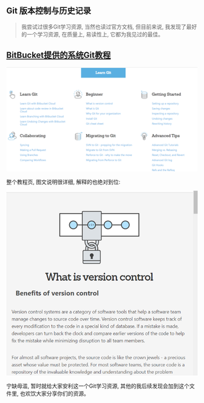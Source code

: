 ## Git 版本控制与历史记录

>我尝试过很多Git学习资源, 当然也读过官方文档, 但目前来说, 我发现了最好的一个学习资源, 在质量上, 易读性上, 它都为我见过的最佳。

## [BitBucket提供的系统Git教程](https://www.atlassian.com/git/tutorials)

![Image](images/BitBucket_1.png)

整个教程页, 图文说明很详细, 解释的也绝对到位:

![Image](images/BitBucket_2.png)

宁缺毋滥, 暂时就给大家安利这一个Git学习资源, 其他的我后续发现会加到这个文件里, 也欢饮大家分享你们的资源。

